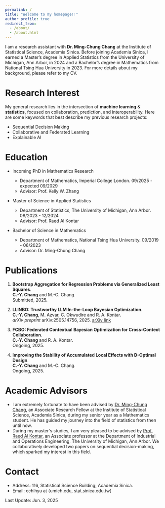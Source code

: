 ```yaml
---
permalink: /
title: "Welcome to my homepage!!"
author_profile: true
redirect_from: 
  - /about/
  - /about.html
---
```

I am a research assistant with **Dr. Ming-Chung Chang** at the Institute of Statistical Science, Academia Sinica. Before joining Academia Sinica, I earned a Master’s degree in Applied Statistics from the University of Michigan, Ann Arbor, in 2024 and a Bachelor’s degree in Mathematics from National Tsing Hua University in 2023. For more details about my background, please refer to my CV.

# Research Interest
My general research lies in the intersection of **machine learning** & **statistics**, focused on collaboration, prediction, and interoperability. Here are some keywords that best describe my previous research projects:
- Sequential Decision Making
- Collaborative and Federated Learning
- Explainable AI

# Education
- Incoming PhD in Mathematics Research
  - Department of Mathematics, Imperial College London. 09/2025 - expected 09/2029
  - Advisor: Prof. Kelly W. Zhang
  
- Master of Science in Applied Statistics
  - Department of Statistics, The University of Michigan, Ann Arbor. 08/2023 - 12/2024
  - Advisor: Prof. Raed Al Kontar

- Bachelor of Science in Mathematics
  - Department of Mathematics, National Tsing Hua University. 09/2019 - 06/2023
  - Advisor: Dr. Ming-Chung Chang

# Publications
1. **Bootstrap Aggregation for Regression Problems via Generalized Least Squares**. <br>
   **C.-Y. Chang** and M.-C. Chang. <br>
   Submitted, 2025.

2. **LLINBO: Trustworthy LLM In-the-Loop Bayesian Optimization**. <br>
   **C.-Y. Chang**, M. Azvar, C. Okwudire and R. A. Kontar. <br>
   *arXiv preprint* arXiv:2505.14756, 2025. [arXiv link](https://arxiv.org/abs/2505.14756)

3. **FCBO: Federated Contextual Bayesian Optimization for Cross-Context Collaboration**. <br>
   **C.-Y. Chang** and R. A. Kontar. <br>
   Ongoing, 2025.

4. **Improving the Stability of Accumulated Local Effects with D-Optimal Design**. <br>
   **C.-Y. Chang** and M.-C. Chang. <br>
   Ongoing, 2025.


# Academic Advisors
- I am extremely fortunate to have been advised by [Dr. Ming-Chung Chang](https://sites.google.com/view/mcchang/), an Associate Research Fellow at the Institute of Statistical Science, Academia Sinica, during my senior year as a Mathematics student. He has guided my journey into the field of statistics from then until now.
- During my master's studies, I am very pleased to be advised by [Prof. Raed Al Kontar](https://alkontar.engin.umich.edu/), an Associate professor at the Department of Industrial and Operations Engineering, The University of Michigan, Ann Arbor. We collaboratively developed two papers on sequential decision-making, which sparked my interest in this field.

# Contact
- Address: 116, Statistical Science Building, Academia Sinica.
- Email: cchihyu at {umich.edu, stat.sinica.edu.tw}

Last Update: Jun. 3, 2025
